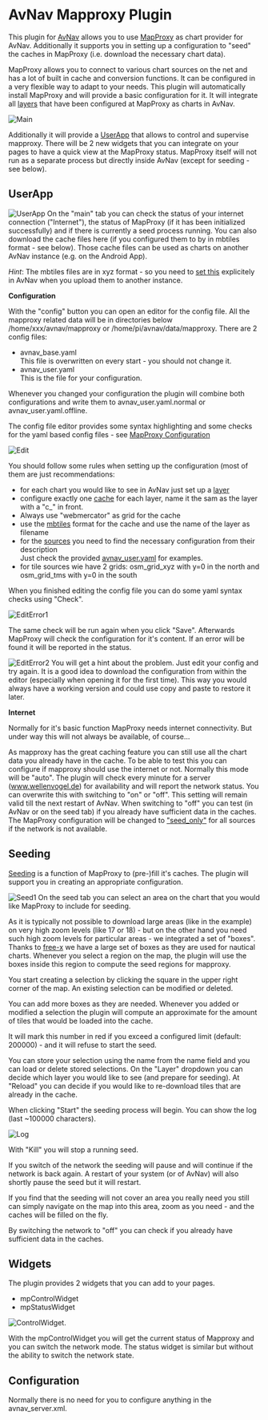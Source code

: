AvNav Mapproxy Plugin
=====================

This plugin for [AvNav](https://www.wellenvogel.net/software/avnav/docs/beschreibung.html?lang=en) 
allows you to use [MapProxy](https://mapproxy.org/) as chart provider for AvNav.
Additionally it supports you in setting up a configuration to "seed"  the caches in MapProxy
(i.e. download the necessary chart data).

MapProxy allows you to connect to various chart sources on the net and has a lot of built in 
cache and conversion functions.
It can be configured in a very flexible way to adapt to your needs.
This plugin will automatically install MapProxy and will provide a basic configuration for it.
It will integrate all [layers](https://mapproxy.org/docs/nightly/configuration.html#layers) that have been configured at MapProxy as charts in AvNav.

![Main](doc/avnav-main-1.png)

Additionally it will provide a [UserApp](https://www.wellenvogel.net/software/avnav/docs/userdoc/addonpage.html?lang=en)
that allows to control and supervise mapproxy.
There will be 2 new widgets that you can integrate on your pages to have a quick view at the 
MapProxy status.
MapProxy itself will not run as a separate process but directly inside AvNav (except for seeding - see below).

UserApp
-------

![UserApp](doc/mapproxy-main-running.png)
On the "main" tab you can check the status of your internet connection ("Internet"), 
the status of MapProxy (if it has been initialized successfully) and if there is currently
a seed process running.
You can also download the cache files here (if you configured them to by in mbtiles format - see below). 
Those cache files can be used as charts on another AvNav instance (e.g. on the Android App).

*Hint*: The mbtiles files are in xyz format - so you need to [set this](https://www.wellenvogel.net/software/avnav/docs/userdoc/downloadpage.html?lang=en#h3:Charts-mbtilesFormat)
 explicitely in AvNav when you upload them to another instance.

__Configuration__

With the "config" button you can open an editor for the config file.
All the mapproxy related data will be in directories below /home/xxx/avnav/mapproxy
or /home/pi/avnav/data/mapproxy.
There are 2 config files:
   * avnav_base.yaml<br>
     This file is overwritten on every start - you should not change it.   
   * avnav_user.yaml<br>
     This is the file for your configuration.

Whenever you changed your configuration the plugin will combine both configurations
and write them to avnav_user.yaml.normal or avnav_user.yaml.offline.     
   
The config file editor provides some syntax highlighting and some checks for the yaml
based config files - see [MapProxy Configuration](https://mapproxy.org/docs/nightly/configuration.html)

![Edit](doc/mapproxy-main-edit.png)

You should follow some rules when setting up the configuration (most of them are just recommendations:
   * for each chart you would like to see in AvNav just set up a [layer](https://mapproxy.org/docs/nightly/configuration.html#layers)<br>
   * configure exactly one [cache](https://mapproxy.org/docs/nightly/configuration.html#caches) for each layer, name it the sam as the layer with a "c_" in front.
   * Always use "webmercator" as grid for the cache
   * use the [mbtiles](https://mapproxy.org/docs/nightly/configuration.html#format) format for the cache and use the name of the layer as filename
   * for the [sources](https://mapproxy.org/docs/nightly/sources.html) you need to find the necessary configuration from their description<br>
     Just check the provided [avnav_user.yaml](avnav_user.yaml) for examples.
   * for tile sources wie have 2 grids: osm_grid_xyz with y=0 in the north and osm_grid_tms with y=0 in the south 
        
When you finished editing the config file you can do some yaml syntax checks using "Check".

![EditError1](doc/mapproxy-main-edit-check.png)

The same check will be run again when you click "Save". Afterwards MapProxy will check
the configuration for it's content.
If an error will be found it will be reported in the status.

![EditError2](doc/mapproxy-main-error.png)
You will get a hint about the problem. Just edit your config and try again.
It is a good idea to download the configuration from within the editor 
(especially when opening it for the first time). This way you would always
have a working version and could use copy and paste to restore it later.

__Internet__

Normally for it's basic function MapProxy needs internet connectivity. 
But under way this will not always be available, of course...

As mapproxy has the great caching feature you can still use all the chart data you already have in the cache.
To be able to test this you can configure if mapproxy should use the internet or not.
Normally this mode will be "auto". The plugin will check every minute for a server (www.wellenvogel.de) 
for availability and will report the network status.
You can overwrite this with switching to "on" or "off". This setting will remain
valid till the next restart of AvNav.
When switching to "off" you can test (in AvNav or on the seed tab) if you already
have sufficient data in the caches.
The MapProxy configuration will be changed to ["seed_only"](https://mapproxy.org/docs/nightly/sources.html#seed-only) for all sources
if the network is not available.

Seeding
-------
[Seeding](https://mapproxy.org/docs/nightly/seed.html) is a function of MapProxy to (pre-)fill it's caches.
The plugin will support you in creating an appropriate configuration.

![Seed1](doc/mapproxy-seed-selected.png)
On the seed tab you can select an area on the chart that you would like MapProxy
to include for seeding.

As it is typically not possible to download large areas (like in the example) on
very high zoom levels (like 17 or 18) - but on the other hand you need such high zoom levels
for particular areas -  we integrated a set of "boxes". Thanks to [free-x](https://github.com/free-x/mbtiles-nautical-boxes/tree/contrib/iho/contrib/iho)
we have a large set of boxes as they are used for nautical charts. Whenever you
select a region on the map, the plugin will use the boxes inside this region to compute
the seed regions for mapproxy.

You start creating a selection by clicking the square in the upper right corner of the map.
An existing selection can be modified or deleted.
 
You can add more boxes as they are needed. Whenever you added or modified a selection
the plugin will compute an approximate for the amount of tiles that would be loaded 
into the cache.
 
It will mark this number in red if you exceed a configured limit (default: 200000) - 
and it will refuse to start the seed.

You can store your selection using the name from the name field and you can load or delete 
stored selections.
On the "Layer" dropdown you can decide which layer you would like to see (and prepare for seeding).
At "Reload" you can decide if you would like to re-download tiles that are already in the
cache.

When clicking "Start" the seeding process will begin.
You can show the log (last ~100000 characters).

![Log](doc/mapproxy-seed-log.png)

With "Kill" you will stop a running seed.

If you switch of the network the seeding will pause and will continue if the network is back again.
A restart of your system (or of AvNav) will also shortly pause the seed but it will restart.

If you find that the seeding will not cover an area you really need you still can
simply navigate on the map into this area, zoom as you need - and the caches will be filled
on the fly.

By switching the network to "off" you can check if you already have sufficient data
in the caches.

Widgets
-------
The plugin provides 2 widgets that you can add to your pages.
   * mpControlWidget
   * mpStatusWidget

![ControlWidget](doc/mapproxy-control-widget.png).

With the mpControlWidget you will get the current status of Mapproxy and you can switch
the network mode.
The status widget is similar but without the ability to switch the network state.

Configuration
-------------
Normally there is no need for you to configure anything in the avnav_server.xml.

  

        